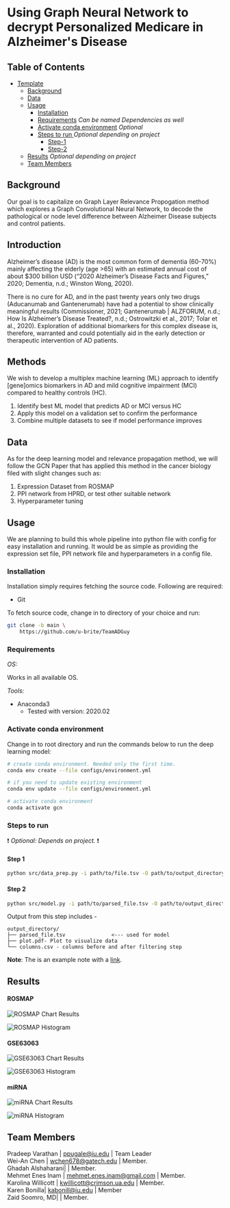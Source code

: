 # Using Graph Neural Network to decrypt Personalized Medicare in Alzheimer's Disease

## Table of Contents

- [Template](#team-repo-template)
    - [Background](#Background)
    - [Data](#data)
    - [Usage](#usage)
        - [Installation](#installation)
        - [Requirements](#requirements) _Can be named Dependencies as well_
        - [Activate conda environment](#activate-conda-environment) _Optional_
        - [Steps to run ](#steps-to-run) _Optional depending on project_
            - [Step-1](#step-1)
            - [Step-2](#step-2)
    - [Results](#results) _Optional depending on project_
    - [Team Members](#team-members)

## Background

Our goal is to capitalize on Graph Layer Relevance Propogation method which explores a Graph Convolutional Neural Network, to decode the pathological or node level difference between Alzheimer Disease subjects and control patients. 

## Introduction

Alzheimer’s disease (AD) is the most common form of dementia (60-70%) mainly affecting the elderly (age >65) with an estimated annual cost of about $300 billion USD (“2020 Alzheimer’s Disease Facts and Figures,” 2020; Dementia, n.d.; Winston Wong, 2020). 

There is no cure for AD, and in the past twenty years only two drugs (Aducanumab and Gantenerumab) have had a potential to show clinically meaningful results (Commissioner, 2021; Gantenerumab | ALZFORUM, n.d.; How Is Alzheimer’s Disease Treated?, n.d.; Ostrowitzki et al., 2017; Tolar et al., 2020).
Exploration of additional biomarkers for this complex disease is, therefore, warranted and could potentially aid in the early detection or therapeutic intervention of AD patients.


## Methods 

We wish to develop a multiplex machine learning (ML) approach to identify [gene]omics biomarkers in AD and mild cognitive impairment (MCI) compared to healthy controls (HC). 
1. Identify best ML model that predicts AD or MCI versus HC
2. Apply this model on a validation set to confirm the performance
3. Combine multiple datasets to see if model performance improves


## Data

As for the deep learning model and relevance propagation method, we will follow the GCN Paper that has applied this method in the cancer biology filed with slight changes such as:
1. Expression Dataset from ROSMAP
2. PPI network from HPRD, or test other suitable network
3. Hyperparameter tuning


## Usage

We are planning to build this whole pipeline into python file with config for easy installation and running. It would be as simple as providing the expression set file, PPI network file and hyperparameters in a config file.

### Installation

Installation simply requires fetching the source code. Following are required:

- Git

To fetch source code, change in to directory of your choice and run:

```sh
git clone -b main \
    https://github.com/u-brite/TeamADGuy
```

### Requirements


*OS:*

Works in all available OS.

*Tools:*

- Anaconda3
    - Tested with version: 2020.02

### Activate conda environment

Change in to root directory and run the commands below to run the deep learning model:

```sh
# create conda environment. Needed only the first time.
conda env create --file configs/environment.yml

# if you need to update existing environment
conda env update --file configs/environment.yml

# activate conda environment
conda activate gcn
```

### Steps to run
:exclamation: _Optional: Depends on project._ :exclamation:

#### Step 1

```sh
python src/data_prep.py -i path/to/file.tsv -O path/to/output_directory
```

#### Step 2

```sh
python src/model.py -i path/to/parsed_file.tsv -O path/to/output_directory
```

Output from this step includes -

```directory
output_directory/
├── parsed_file.tsv               <--- used for model
├── plot.pdf- Plot to visualize data
└── columns.csv - columns before and after filtering step

```

**Note**: The is an example note with a [link](https://github.com/u-brite/team-repo-template).


## Results

#### ROSMAP 

<p align = "center"> 

![ROSMAP Chart Results](/results/assets/ROSMAP_chart.jpg)

![ROSMAP Histogram](/results/assets/ROSMAP_Results.png)

</p>

#### GSE63063

<p align = "center"> 

![GSE63063 Chart Results](/results/assets/GSE63063_chart.jpg)

![GSE63063 Histogram](/results/assets/GSE63063_results.png)

</p>

#### miRNA

<p align = "center"> 

![miRNA Chart Results](/results/assets/miRNA_chart.jpg)

![miRNA Histogram](/results/assets/miRNA_results.png)

</p>

## Team Members

Pradeep Varathan | ppugale@iu.edu | Team Leader    
Wei-An Chen | wchen678@gatech.edu | Member.  
Ghadah Alshaharani|  | Member.  
Mehmet Enes Inam | mehmet.enes.inam@gmail.com | Member.  
Karolina Willicott | kwillicott@crimson.ua.edu | Member.  
Karen Bonilla| kabonill@iu.edu | Member    
Zaid Soomro, MD|  | Member.   
